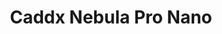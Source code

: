 ---
color: red
category: Cameras
group: DJI
visible: true
order: 4
title: Caddx Nebula Pro Nano
link: https://www.getfpv.com/fpv/cameras/flight-cameras/caddx-nebula-pro-nano-digital-fpv-camera.html
img: /uploads/equipment/video/cameras-caddx-nebula-pro-nano.png
text: As it is similar in specs to the larger Nebula Pro, it's still a great camera, ideal for putting into tight builds or for saving even more weight where needed
info: 
  - $66.99
  - 720p<Resolution>
  - 120FPS
  - 150°<FOV>
  - 1/3"<Sensor Size>
  - Nano (14mm)<Size>
  - 3.5g
---